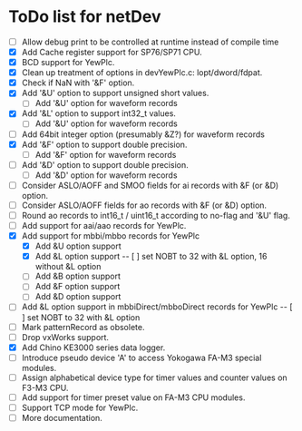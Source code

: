 ToDo list for netDev
====

- [ ] Allow debug print to be controlled at runtime instead of compile time
- [x] Add Cache register support for SP76/SP71 CPU.
- [x] BCD support for YewPlc.
- [x] Clean up treatment of options in devYewPlc.c: lopt/dword/fdpat.
- [x] Check if NaN with '&F' option.
- [x] Add '&U' option to support unsigned short values.
  - [ ] Add '&U' option for waveform records
- [x] Add '&L' option to support int32_t values.
  - [ ] Add '&U' option for waveform records
- [ ] Add 64bit integer option (presumably &Z?) for waveform records
- [x] Add '&F' option to support double precision.
  - [ ] Add '&F' option for waveform records
- [ ] Add '&D' option to support double precision.
  - [ ] Add '&D' option for waveform records
- [ ] Consider ASLO/AOFF and SMOO fields for ai records with &F (or &D) option.
- [ ] Consider ASLO/AOFF fields for ao records with &F (or &D) option.
- [ ] Round ao records to int16_t / uint16_t according to no-flag and '&U' flag.
- [ ] Add support for aai/aao records for YewPlc.
- [x] Add support for mbbi/mbbo records for YewPlc
  - [x] Add &U option support
  - [x] Add &L option support
    -- [ ] set NOBT to 32 with &L option, 16 without &L option
  - [ ] Add &B option support
  - [ ] Add &F option support
  - [ ] Add &D option support
- [ ] Add &L option support in mbbiDirect/mbboDirect records for YewPlc
    -- [ ] set NOBT to 32 with &L option
- [ ] Mark patternRecord as obsolete.
- [ ] Drop vxWorks support.
- [x] Add Chino KE3000 series data logger.
- [ ] Introduce pseudo device 'A' to access Yokogawa FA-M3 special modules.
- [ ] Assign alphabetical device type for timer values and counter values on F3-M3 CPU.
- [ ] Add support for timer preset value on FA-M3 CPU modules.
- [ ] Support TCP mode for YewPlc.
- [ ] More documentation.
